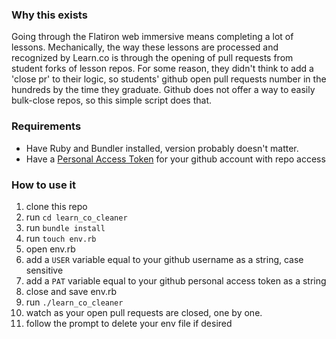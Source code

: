 ### Why this exists

Going through the Flatiron web immersive means completing a lot of lessons. Mechanically, the way these lessons are processed and recognized by Learn.co is through the opening of pull requests from student forks of lesson repos. For some reason, they didn't think to add a 'close pr' to their logic, so students' github open pull requests number in the hundreds by the time they graduate. Github does not offer a way to easily bulk-close repos, so this simple script does that.

### Requirements

- Have Ruby and Bundler installed, version probably doesn't matter.
- Have a [Personal Access Token](https://help.github.com/en/github/authenticating-to-github/creating-a-personal-access-token-for-the-command-line) for your github account with repo access

### How to use it

1. clone this repo
2. run `cd learn_co_cleaner`
3. run `bundle install`
4. run `touch env.rb` 
5. open env.rb
6. add a `USER` variable equal to your github username as a string, case sensitive
7. add a `PAT` variable equal to your github personal access token as a string
8. close and save env.rb
9. run `./learn_co_cleaner`
10. watch as your open pull requests are closed, one by one. 
11. follow the prompt to delete your env file if desired
